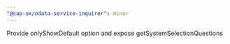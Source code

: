 ```yaml
---
"@sap-ux/odata-service-inquirer": minor
---
```


Provide onlyShowDefault option and expose getSystemSelectionQuestions
